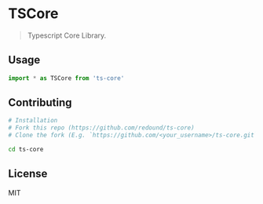 TSCore 
=========

> Typescript Core Library.

## Usage

```ts
import * as TSCore from 'ts-core'
```

## Contributing

```sh
# Installation
# Fork this repo (https://github.com/redound/ts-core)
# Clone the fork (E.g. `https://github.com/<your_username>/ts-core.git`)

cd ts-core

```

## License

MIT
